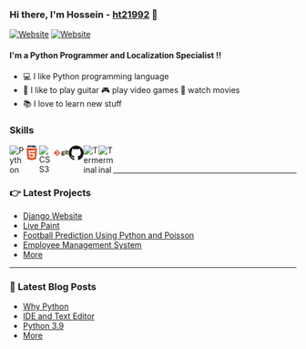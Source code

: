 ### Hi there, I'm Hossein - [ht21992][website] 👋

[![Website](https://i.ibb.co/D4jQvjh/Webp-net-resizeimage.png)](https://www.linkedin.com/in/hossein-tajfirouz-30910b208/)
[![Website](https://i.ibb.co/J2qW2fc/Webp-net-resizeimage-1.png)](https://ht21992.pythonanywhere.com/en/)
#### I'm a Python Programmer and Localization Specialist !!

- :computer: I like Python programming language
- 🎸  I like to play guitar :video_game: play video games 🎥 watch movies
- :books: I love to learn new stuff


### Skills

[<img align="left" alt="Python" width="26px" src="https://encrypted-tbn0.gstatic.com/images?q=tbn:ANd9GcTOW778cszl9x5U_A1C6kKlHO1PJ3Q3CGcU2_LikGWtjKnRhdXZpUES8d34J2ahEbkT0-0&usqp=CAU" />][python]
[<img align="left" alt="HTML5" width="26px" src="https://raw.githubusercontent.com/github/explore/80688e429a7d4ef2fca1e82350fe8e3517d3494d/topics/html/html.png" />][html]
[<img align="left" alt="CSS3" width="26px" src="https://icon-library.com/images/django-icon/django-icon-0.jpg" />][django]
[<img align="left" alt="Git" width="26px" src="https://raw.githubusercontent.com/github/explore/80688e429a7d4ef2fca1e82350fe8e3517d3494d/topics/git/git.png" />][git]
[<img align="left" alt="GitHub" width="26px" src="https://raw.githubusercontent.com/github/explore/78df643247d429f6cc873026c0622819ad797942/topics/github/github.png" />][github]
[<img align="left" alt="Terminal" width="26px" src="https://upload.wikimedia.org/wikipedia/commons/d/d5/Hey_Machine_Learning_Logo.png" />][machinelearning]
[<img align="left" alt="Terminal" width="26px" src="https://upload.wikimedia.org/wikipedia/commons/thumb/a/ab/Logo-ubuntu_cof-orange-hex.svg/1200px-Logo-ubuntu_cof-orange-hex.svg.png" />][ubuntu]

<br  />
<br />

---

### 👉 Latest Projects

<!-- PROJECTS:START -->
- [Django Website](https://ht21992.pythonanywhere.com/en/)
- [Live Paint](https://ht21992.pythonanywhere.com/en/my_projects/26/)
- [Football Prediction Using Python and Poisson](https://ht21992.pythonanywhere.com/en/my_projects/20/)
- [Employee Management System ](https://ht21992.pythonanywhere.com/en/my_projects/25/)
- [More](https://ht21992.pythonanywhere.com/en/my_projects/)
<!-- PROJECTS:END -->

---

### :blue_book: Latest Blog Posts

<!-- BLOG-LIST:START -->
- [Why Python](https://ht21992.pythonanywhere.com/en/blog/21/)
- [IDE and Text Editor](https://ht21992.pythonanywhere.com/en/blog/19/)
- [Python 3.9](https://ht21992.pythonanywhere.com/en/blog/22/)
- [More](https://ht21992.pythonanywhere.com/en/blog/)
<!-- BLOG-LIST:END -->


[website]: https://ht21992.pythonanywhere.com/en/
[python]: https://www.python.org/
[html]: https://html.com/
[django]: https://www.djangoproject.com/
[git]: https://git-scm.com/downloads
[github]: https://github.com/ht21992
[machinelearning]: https://machinelearningmastery.com/machine-learning-in-python-step-by-step/
[ubuntu]: https://ubuntu.com/
